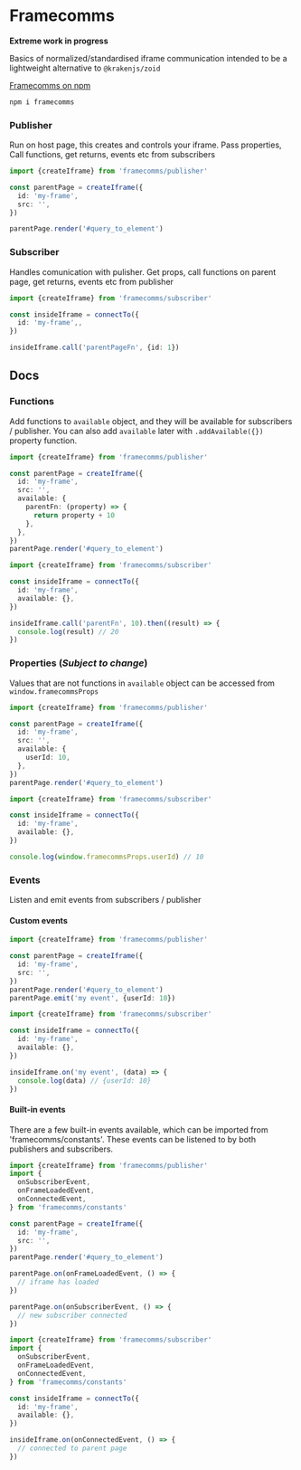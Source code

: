 # Framecomms

**Extreme work in progress**

Basics of normalized/standardised iframe communication intended to be a lightweight alternative to `@krakenjs/zoid`

[Framecomms on npm](https://www.npmjs.com/package/framecomms)

```sh
npm i framecomms
```

### Publisher

Run on host page, this creates and controls your iframe. Pass properties, Call functions, get returns, events etc from subscribers

```typescript
import {createIframe} from 'framecomms/publisher'

const parentPage = createIframe({
  id: 'my-frame',
  src: '',
})

parentPage.render('#query_to_element')
```

### Subscriber

Handles comunication with pulisher. Get props, call functions on parent page, get returns, events etc from publisher

```typescript
import {createIframe} from 'framecomms/subscriber'

const insideIframe = connectTo({
  id: 'my-frame',,
})

insideIframe.call('parentPageFn', {id: 1})
```

## Docs

### Functions

Add functions to `available` object, and they will be available for subscribers / publisher.
You can also add `available` later with `.addAvailable({})` property function.

```typescript
import {createIframe} from 'framecomms/publisher'

const parentPage = createIframe({
  id: 'my-frame',
  src: '',
  available: {
    parentFn: (property) => {
      return property + 10
    },
  },
})
parentPage.render('#query_to_element')
```

```typescript
import {createIframe} from 'framecomms/subscriber'

const insideIframe = connectTo({
  id: 'my-frame',
  available: {},
})

insideIframe.call('parentFn', 10).then((result) => {
  console.log(result) // 20
})
```

### Properties (_Subject to change_)

Values that are not functions in `available` object can be accessed from `window.framecommsProps`

```typescript
import {createIframe} from 'framecomms/publisher'

const parentPage = createIframe({
  id: 'my-frame',
  src: '',
  available: {
    userId: 10,
  },
})
parentPage.render('#query_to_element')
```

```typescript
import {createIframe} from 'framecomms/subscriber'

const insideIframe = connectTo({
  id: 'my-frame',
  available: {},
})

console.log(window.framecommsProps.userId) // 10
```

### Events

Listen and emit events from subscribers / publisher

#### Custom events

```typescript
import {createIframe} from 'framecomms/publisher'

const parentPage = createIframe({
  id: 'my-frame',
  src: '',
})
parentPage.render('#query_to_element')
parentPage.emit('my event', {userId: 10})
```

```typescript
import {createIframe} from 'framecomms/subscriber'

const insideIframe = connectTo({
  id: 'my-frame',
  available: {},
})

insideIframe.on('my event', (data) => {
  console.log(data) // {userId: 10}
})
```

#### Built-in events

There are a few built-in events available, which can be imported from 'framecomms/constants'. These events can be listened to by both publishers and subscribers.

```typescript
import {createIframe} from 'framecomms/publisher'
import {
  onSubscriberEvent,
  onFrameLoadedEvent,
  onConnectedEvent,
} from 'framecomms/constants'

const parentPage = createIframe({
  id: 'my-frame',
  src: '',
})
parentPage.render('#query_to_element')

parentPage.on(onFrameLoadedEvent, () => {
  // iframe has loaded
})

parentPage.on(onSubscriberEvent, () => {
  // new subscriber connected
})
```

```typescript
import {createIframe} from 'framecomms/subscriber'
import {
  onSubscriberEvent,
  onFrameLoadedEvent,
  onConnectedEvent,
} from 'framecomms/constants'

const insideIframe = connectTo({
  id: 'my-frame',
  available: {},
})

insideIframe.on(onConnectedEvent, () => {
  // connected to parent page
})
```
